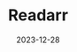 ---
title: Readarr
date: 2023-12-28
last_modified_at:
categories: Containers
tags: [guide, aar stack]
---